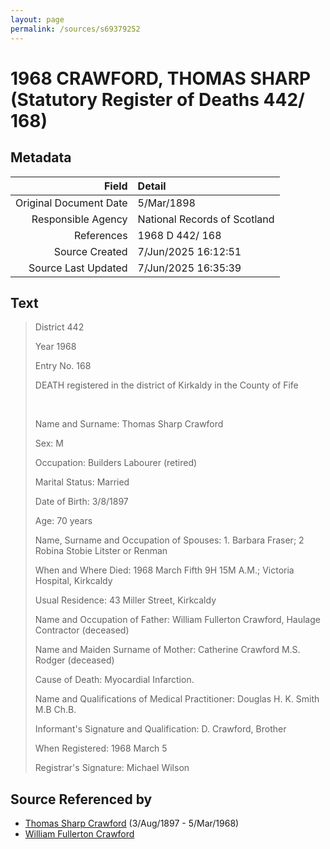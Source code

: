 ```yaml
---
layout: page
permalink: /sources/s69379252
---
```


# 1968 CRAWFORD, THOMAS SHARP (Statutory Register of Deaths 442/ 168)

## Metadata
Field | Detail
---:|:---
Original Document Date | 5/Mar/1898
Responsible Agency | National Records of Scotland
References | 1968 D 442/ 168
Source Created | 7/Jun/2025 16:12:51
Source Last Updated | 7/Jun/2025 16:35:39

## Text

> District 442
>
> Year 1968
>
> Entry No. 168
>
> DEATH registered in the district of Kirkaldy in the County of Fife
>
> <br/>
>
> Name and Surname: Thomas Sharp Crawford
>
> Sex: M
>
> Occupation: Builders Labourer (retired)
>
> Marital Status: Married
>
> Date of Birth: 3/8/1897
>
> Age: 70 years
>
> Name, Surname and Occupation of Spouses: 1. Barbara Fraser; 2 Robina Stobie Litster or Renman
>
> When and Where Died: 1968 March Fifth 9H 15M A.M.; Victoria Hospital, Kirkcaldy
>
> Usual Residence: 43 Miller Street, Kirkcaldy
>
> Name and Occupation of Father: William Fullerton Crawford, Haulage Contractor (deceased)
>
> Name and Maiden Surname of Mother: Catherine Crawford M.S. Rodger (deceased)
>
> Cause of Death: Myocardial Infarction.
>
> Name and Qualifications of Medical Practitioner: Douglas H. K. Smith M.B Ch.B.
>
> Informant's Signature and Qualification: D. Crawford, Brother
>
> When Registered: 1968 March 5
>
> Registrar's Signature: Michael Wilson
>

## Source Referenced by

* [Thomas Sharp Crawford](../people/@2569089@-thomas-sharp-crawford-b1897-8-3-d1968-3-5.md) (3/Aug/1897 - 5/Mar/1968)
* [William Fullerton Crawford](../people/@48880388@-william-fullerton-crawford-b-d.md)
